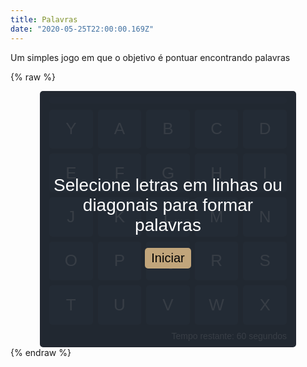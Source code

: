 ```yaml
---
title: Palavras
date: "2020-05-25T22:00:00.169Z"
---
```


Um simples jogo em que o objetivo é pontuar encontrando palavras

{% raw %}
<style>
    .game {
        width: 400px;
        height: 400px;
        margin: auto;
        padding: 5px;
        display: flex;
        flex-direction: column;
        font-family: Arial, Helvetica, sans-serif;
        background-color: #222831;
        color: white;
        border-radius: 5px;
        box-sizing: initial;
    }

    .description-container {
        position: absolute;
        width: 400px;
        height: 400px;
        display: flex;
        flex-direction: column;
        align-items: center;
        justify-content: center;
        background-color: rgba(34,40,49, 0.9);
    }

    .description {
        font-size: 28px;
        margin: 15px;
        text-align: center;
    }

    .button {
        font-size: 20px;
        border: none;
        background-color: #c1a57b;
        padding: 5px 10px;
        margin: 5px;
        border-radius: 5px;
        cursor: pointer;
    }

    .container {
        flex: 1;
        display: flex;
        flex-direction: column;
        align-items: stretch;
        line-height: initial;
    }

    .letters-container {
        flex: 1;
        margin: 10px;
        display: grid;
        grid-template-columns: 1fr 1fr 1fr 1fr 1fr;
        grid-column-gap: 8px;
        grid-row-gap: 8px;
        user-select: none;
    }

    .letter {
        background-color: #30475e;
        display: flex;
        align-items: center;
        justify-content: center;
        font-size: 26px;
        padding: 10px;
        border-radius: 5px;
        box-shadow: 0px 0px 2px 0px #333;
        cursor: pointer;
        transition: opacity 0.3s;
    }

    .letter[pressed='true'] {
        opacity: 0.4;
    }

    .score {
        background-color: rgb(48,71,94, 0.5);
        border-radius: 5px;
        margin: 5px 10px 0;
        padding: 5px;
        display: flex;
        align-items: center;
        justify-content: center;
    }

    .time {
        align-self: flex-end;
        margin: 0 10px 5px;
    }
</style>
<div class="game">
    <div class="container">
        <div id="score" class="score"></div>
        <div id="letters-container" class="letters-container">
            <div id="letter0" class="letter">Y</div>
            <div id="letter1" class="letter">A</div>
            <div id="letter2" class="letter">B</div>
            <div id="letter3" class="letter">C</div>
            <div id="letter4" class="letter">D</div>
            <div id="letter5" class="letter">E</div>
            <div id="letter6" class="letter">F</div>
            <div id="letter7" class="letter">G</div>
            <div id="letter8" class="letter">H</div>
            <div id="letter9" class="letter">I</div>
            <div id="letter10" class="letter">J</div>
            <div id="letter11" class="letter">K</div>
            <div id="letter12" class="letter">L</div>
            <div id="letter13" class="letter">M</div>
            <div id="letter14" class="letter">N</div>
            <div id="letter15" class="letter">O</div>
            <div id="letter16" class="letter">P</div>
            <div id="letter17" class="letter">Q</div>
            <div id="letter18" class="letter">R</div>
            <div id="letter19" class="letter">S</div>
            <div id="letter20" class="letter">T</div>
            <div id="letter21" class="letter">U</div>
            <div id="letter22" class="letter">V</div>
            <div id="letter23" class="letter">W</div>
            <div id="letter24" class="letter">X</div>
        </div>
        <div id="time" class="time">Tempo restante: 60 segundos</div>
    </div>
    <div id="description-container" class="description-container">
        <span id="description" class="description">Selecione letras em linhas ou diagonais para formar palavras</span>
        <button id="start" class="button" onclick="startGame()">Iniciar</button>
    </div>
</div>
<script>
    const linkPortugueseLetters = "https://cgreinhold.dev/datasets/portuguese.json";
    const portugueseAlphabet = ['A','A','A','A','A','A','A','A','A','A','A','A','A','A','A','A','A','A','A',
        'A','A','A','A','A','A','A','A','A','A','A','B','B','C','C','C','C','C','C','C','C','D','D','D','D',
        'D','D','D','D','D','D','E','E','E','E','E','E','E','E','E','E','E','E','E','E','E','E','E','E','E',
        'E','E','E','E','E','E','E','F','F','G','G','H','H','I','I','I','I','I','I','I','I','I','I','I','I',
        'J','J','K','L','L','L','L','L','L','M','M','M','M','M','M','M','M','M','M','N','N','N','N','N','N',
        'N','N','N','N','O','O','O','O','O','O','O','O','O','O','O','O','O','O','O','O','O','O','O','O','O',
        'O','P','P','P','P','P','P','Q','Q','R','R','R','R','R','R','R','R','R','R','R','R','R','R','S','S',
        'S','S','S','S','S','S','S','S','S','S','S','S','S','S','T','T','T','T','T','T','T','T','U','U','U',
        'U','U','U','U','U','U','U','V','V','V','V','W','X','X','Y','Z','Z'];
    let words = [];
    let selectedLetters = [];
    let isPressed = false;
    let startTime = null;
    let totalScore = 0;
    let levelScore = 0;
    let maxLevelScore = 25;

    function addEvents() {
      const lettersContainer = document.getElementById('letters-container');
      lettersContainer.addEventListener('mousedown', e => {
        const selectedElement = e.target;
        pushLetter(selectedElement);
        isPressed = true;
      });
      lettersContainer.addEventListener('touchstart', e => {
        const selectedElement = e.target;
        pushLetter(selectedElement);
        isPressed = true;
      });
      lettersContainer.addEventListener('mouseup', e => removeSelecteds());
      lettersContainer.addEventListener('touchend', e => removeSelecteds());
      lettersContainer.addEventListener('mouseleave', e => removeSelecteds());
      lettersContainer.addEventListener('touchmove', e => {
        const element = document.elementFromPoint(e.touches[0].clientX, e.touches[0].clientY);
        onEnterItem({ target: element });
      });
      const lettersDom = document.getElementsByClassName('letter');
      for (let i = 0; i < lettersDom.length; i++) {
        lettersDom[i].addEventListener('mouseenter', e => onEnterItem(e));
      }
    }

    function onEnterItem(e) {
      if (isPressed) {
        const selectedElement = e.target;
        if (selectedElement.className === 'letter') {
          const selectedIndex = selectedElement.id.replace('letter', '');
          if (isSecondToLast(selectedIndex)) {
            const lastSelected = selectedLetters[selectedLetters.length - 1];
            selectedLetters.pop();
            document.getElementById('letter' + lastSelected.index).setAttribute('pressed', 'false');
          } else {
            pushLetter(selectedElement);
          }
        }
      }
    }

    function isSecondToLast(index) {
        return selectedLetters.length > 1 
            && selectedLetters[selectedLetters.length - 2].index === index;
    }

    function pushLetter(element) {
    const elementIndex = element.id.replace('letter', '');
    const lastItem = selectedLetters[selectedLetters.length - 1];
    const lastIndex = lastItem ? Number(lastItem.index) : null;
    const isNextToPrevious = isNextTo(Number(elementIndex), lastIndex);
    if (!selectedLetters.find(l => l.index === elementIndex) 
        && isNextToPrevious 
        && element.className === 'letter') {
        selectedLetters.push({ index: elementIndex, letter: element.innerText });
        element.setAttribute('pressed', 'true');
    }
    }

    function isNextTo(newIndex, lastIndex) {
    if (lastIndex !== null) {
        return (
        newIndex === lastIndex + 1
        || newIndex === lastIndex - 1
        || newIndex === lastIndex - 6
        || newIndex === lastIndex - 5
        || newIndex === lastIndex - 4
        || newIndex === lastIndex + 6
        || newIndex === lastIndex + 5
        || newIndex === lastIndex + 4
        );
    }

    return true;
    }

    function removeSelecteds() {
      isPressed = false;
      const selecteds = document.querySelectorAll('[pressed=true]');
      const word = selectedLetters.map(l => l.letter).join('');
      for (let i = 0; i < selecteds.length; i++) {
        selecteds[i].removeAttribute('pressed');
        if (isValidWord(word)) {
          selecteds[i].innerText = randomLetter();
        }
      }
      if (isValidWord(word)) {
          totalScore += word.length * 2;
          levelScore += word.length * 2;
          updateScoreText();
          if (levelScore >= maxLevelScore) {
            startLevel();
          }
        }
      selectedLetters = [];
    }

    function isValidWord(word) {
        return words.includes(word);
    }

    function randomLetter() {
        const alphabet = portugueseAlphabet;
        const randomIndex = Math.round(Math.random() * alphabet.length);
        return alphabet[randomIndex];
        }

        function setInitialLetters() {
        for (let i = 0; i < 25; i++) {
            const element = document.getElementById('letter' + i);
            element.innerText = randomLetter();
        }

        selectedLetters = [];
    }

    function getWords() {
        fetch(linkPortugueseLetters)
        .then(r => r.json())
        .then(j => words = j.words);
    }

    function startTimeLoop() {
        setInterval(() => {
            if (startTime) {
            const now = Date.now();
            const timePassed = now - startTime;
            const secondsPassed = timePassed / 1000;
            const timeLeft = Math.round(60 - secondsPassed);
            document.getElementById('time').innerText = 
                `Tempo restante: ${timeLeft} segundos`;
            if (timeLeft === 0) {
                endGame();
            }
            }
        }, 500);
    }

    function endGame() {
        const descriptionContainer = document.getElementById('description-container');
        descriptionContainer.style.display = 'flex';
        startTime = null;
        document.getElementById('description').innerText = `Pontos: ${totalScore}`;
        document.getElementById('start').innerText = 'Reiniciar';
        maxLevelScore = 25;
        totalScore = 0;
        levelScore = 0;
    }

    function startGame() {
    setInitialLetters();
    const descriptionContainer = document.getElementById('description-container');
    descriptionContainer.style.display = 'none';
    startLevel();
    }

    function startLevel() {
    maxLevelScore = maxLevelScore + 5;
    startTime = Date.now();
    levelScore = 0;
    updateScoreText();
    }

    function updateScoreText() {
    document.getElementById('score').innerText = `${levelScore}/${maxLevelScore}`;
    }

    addEvents();
    startTimeLoop();
    getWords();
</script>
{% endraw %}